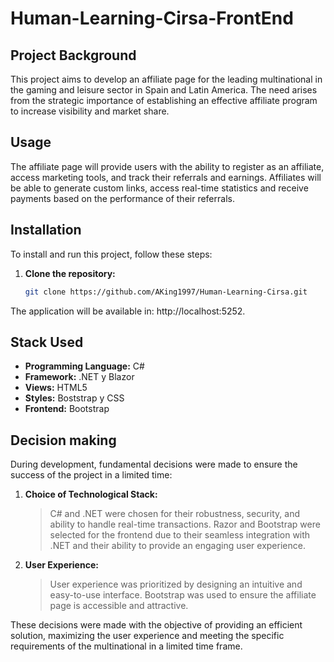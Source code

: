 # Human-Learning-Cirsa-FrontEnd

## Project Background

This project aims to develop an affiliate page for the leading multinational in the gaming and leisure sector in Spain and Latin America. The need arises from the strategic importance of establishing an effective affiliate program to increase visibility and market share.

## Usage

The affiliate page will provide users with the ability to register as an affiliate, access marketing tools, and track their referrals and earnings. Affiliates will be able to generate custom links, access real-time statistics and receive payments based on the performance of their referrals.

## Installation

To install and run this project, follow these steps:

1. **Clone the repository:**
   ```bash
   git clone https://github.com/AKing1997/Human-Learning-Cirsa.git

The application will be available in: http://localhost:5252.

## Stack Used

- **Programming Language:** C#
- **Framework:** .NET y Blazor
- **Views:** HTML5
- **Styles:** Boststrap y CSS
- **Frontend:** Bootstrap

## Decision making
During development, fundamental decisions were made to ensure the success of the project in a limited time:

1. **Choice of Technological Stack:**
   > C# and .NET were chosen for their robustness, security, and ability to handle real-time transactions. Razor and Bootstrap were selected for the frontend due to their seamless integration with .NET and their ability to provide an engaging user experience.
2. **User Experience:**
   > User experience was prioritized by designing an intuitive and easy-to-use interface. Bootstrap was used to ensure the affiliate page is accessible and attractive.

These decisions were made with the objective of providing an efficient solution, maximizing the user experience and meeting the specific requirements of the multinational in a limited time frame.
